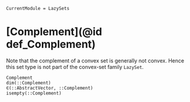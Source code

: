 ```@meta
CurrentModule = LazySets
```

# [Complement](@id def_Complement)

Note that the complement of a convex set is generally not convex.
Hence this set type is not part of the convex-set family `LazySet`.

```@docs
Complement
dim(::Complement)
∈(::AbstractVector, ::Complement)
isempty(::Complement)
```
